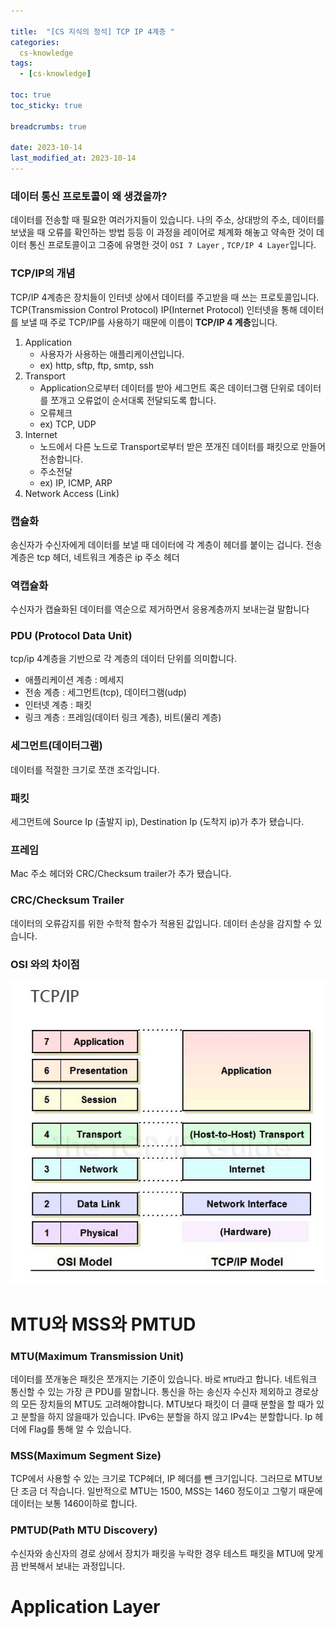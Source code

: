 ```yaml
---

title:  "[CS 지식의 정석] TCP IP 4계층 "
categories:
  cs-knowledge
tags:
  - [cs-knowledge]

toc: true
toc_sticky: true

breadcrumbs: true

date: 2023-10-14
last_modified_at: 2023-10-14
---
```


### 데이터 통신 프로토콜이 왜 생겼을까?
데이터를 전송할 때 필요한 여러가지들이 있습니다.
나의 주소, 상대방의 주소, 데이터를 보냈을 때 오류를 확인하는 방법 등등
이 과정을 레이어로 체계화 해놓고 약속한 것이 데이터 통신 프로토콜이고 그중에 유명한 것이 `OSI 7 Layer` , `TCP/IP 4 Layer`입니다.

### TCP/IP의 개념
TCP/IP 4계층은 장치들이 인터넷 상에서 데이터를 주고받을 때 쓰는 프로토콜입니다.
TCP(Transmission Control Protocol)
IP(Internet Protocol)
인터넷을 통해 데이터를 보낼 때 주로 TCP/IP를 사용하기 때문에 이름이 **TCP/IP 4 계층**입니다.

1. Application 
   - 사용자가 사용하는 애플리케이션입니다.
   - ex) http, sftp, ftp, smtp, ssh
2. Transport 
   - Application으로부터 데이터를 받아 세그먼트 혹은 데이터그램 단위로 데이터를 쪼개고 오류없이 순서대록 전달되도록 합니다.
   - 오류체크
   - ex) TCP, UDP
3. Internet
   - 노드에서 다른 노드로 Transport로부터 받은 쪼개진 데이터를 패킷으로 만들어 전송합니다.
   - 주소전달
   - ex) IP, ICMP, ARP 
4. Network Access (Link)

### 캡슐화
송신자가 수신자에게 데이터를 보낼 때 데이터에 각 계층이 헤더를 붙이는 겁니다.
전송계층은 tcp 헤더, 네트워크 계층은 ip 주소 헤더

### 역캡슐화
수신자가 캡슐화된 데이터를 역순으로 제거하면서 응용계층까지 보내는걸 말합니다

### PDU (Protocol Data Unit)
tcp/ip 4계층을 기반으로 각 계층의 데이터 단위를 의미합니다.
- 애플리케이션 계층 : 메세지
- 전송 계층 : 세그먼트(tcp), 데이터그램(udp)
- 인터넷 계층 : 패킷
- 링크 계층 : 프레임(데이터 링크 계층), 비트(물리 계층)

### 세그먼트(데이터그램)
데이터를 적절한 크기로 쪼갠 조각입니다.

### 패킷
세그먼트에 Source Ip (출발지 ip), Destination Ip (도착지 ip)가 추가 됐습니다.

### 프레임
Mac 주소 헤더와 CRC/Checksum trailer가 추가 됐습니다.

### CRC/Checksum Trailer
데이터의 오류감지를 위한 수학적 함수가 적용된 값입니다.
데이터 손상을 감지할 수 있습니다.

### OSI 와의 차이점
![](./img/osi-tcpip.png)

# MTU와 MSS와 PMTUD

### MTU(Maximum Transmission Unit)
데이터를 쪼개놓은 패킷은 쪼개지는 기준이 있습니다.
바로 `MTU`라고 합니다. 네트워크 통신할 수 있는 가장 큰 PDU를 말합니다.
통신을 하는 송신자 수신자 제외하고 경로상의 모든 장치들의 MTU도 고려해야합니다.
MTU보다 패킷이 더 클때 분할을 할 때가 있고 분할을 하지 않을때가 있습니다.
IPv6는 분할을 하지 않고 IPv4는 분할합니다.
Ip 헤더에 Flag를 통해 알 수 있습니다.

### MSS(Maximum Segment Size)
TCP에서 사용할 수 있는 크기로 TCP헤더, IP 헤더를 뺀 크기입니다.
그러므로 MTU보단 조금 더 작습니다.
일반적으로 MTU는 1500, MSS는 1460 정도이고 그렇기 때문에 데이터는 보통 1460이하로 합니다.

### PMTUD(Path MTU Discovery)
수신자와 송신자의 경로 상에서 장치가 패킷을 누락한 경우 테스트 패킷을 MTU에 맞게끔 반복해서 보내는 과정입니다.

# Application Layer

